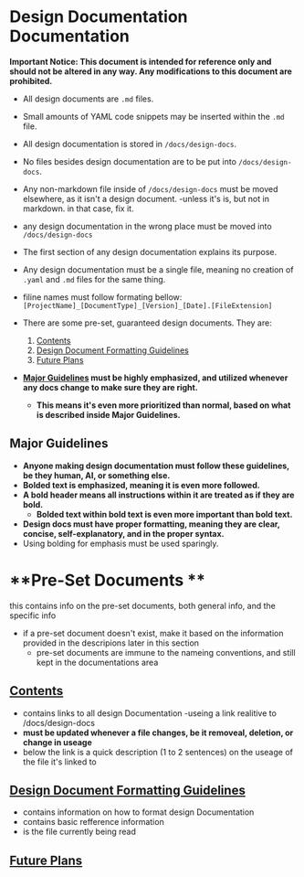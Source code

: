 # Design Documentation Documentation
**Important Notice: This document is intended for reference only and should not be altered in any way. Any modifications to this document are prohibited.**

- All design documents are `.md` files.
- Small amounts of YAML code snippets may be inserted within the `.md` file.
- All design documentation is stored in `/docs/design-docs`.
- No files besides design documentation are to be put into `/docs/design-docs`.
- Any non-markdown file inside of `/docs/design-docs` must be moved elsewhere, as it isn't a design document.
	-unless it's is, but not in markdown. in that case, fix it.
- any design documentation in the wrong place must be moved into `/docs/design-docs`
	
- The first section of any design documentation explains its purpose.
- Any design documentation must be a single file, meaning no creation of `.yaml` and `.md` files for the same thing.
- filine names must follow formating bellow:
	`[ProjectName]_[DocumentType]_[Version]_[Date].[FileExtension]`

- There are some pre-set, guaranteed design documents. They are:
  1. [Contents](#contents)
  2. [Design Document Formatting Guidelines](#design-document-formatting-guidelines)
  3. [Future Plans](#future-plans)

- **[Major Guidelines](#major-guidelines) must be highly emphasized, and utilized whenever any docs change to make sure they are right.**
  - **This means it's even more prioritized than normal, based on what is described inside Major Guidelines.**

## **Major Guidelines**

- **Anyone making design documentation must follow these guidelines, be they human, AI, or something else.**
- **Bolded text is emphasized, meaning it is even more followed.**
- **A bold header means all instructions within it are treated as if they are bold.**
  - **Bolded text within bold text is even more important than bold text.**
- **Design docs must have proper formatting, meaning they are clear, concise, self-explanatory, and in the proper syntax.**
- Using bolding for emphasis must be used sparingly.

# **Pre-Set Documents **
this contains info on the pre-set documents, both general info, and the specific info
 - if a pre-set document doesn't exist, make it based on the information provided in the descripions later in this section
	- pre-set documents are immune to the nameing conventions, and still kept in the documentations area
## [Contents](/docs/design-docs/contents.md)
- contains links to all design Documentation
	-useing a link realitive to /docs/design-docs
- **must be updated whenever a file changes, be it removeal, deletion, or change in useage**
- below the link is a quick description (1 to 2 sentences) on the useage of the file it's linked to

## [Design Document Formatting Guidelines](/docs/design-docs/Design_Document_Formatting_Guidelines.md)
- contains information on how to format design Documentation
- contains basic refference information
- is the file currently being read

## [Future Plans](/docs/design-docs/Future_Plans.md)